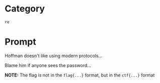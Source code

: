 # Category

`re`

# Prompt

Hoffman doesn't like using modern protocols...

Blame him if anyone sees the password...

**NOTE:** The flag is not in the `flag{...}` format, but in the `ctf{...}` format
